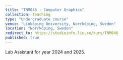 ```yaml
---
title: "TNM046 - Computer Graphics"
collection: teaching
type: "Undergraduate course"
venue: "Linköping University, Norrköping, Sweden"
location: "Norrköping, Sweden"
redirect_to: https://studieinfo.liu.se/kurs/TNM046
published: true
---
```


Lab Assistant for year 2024 and 2025.